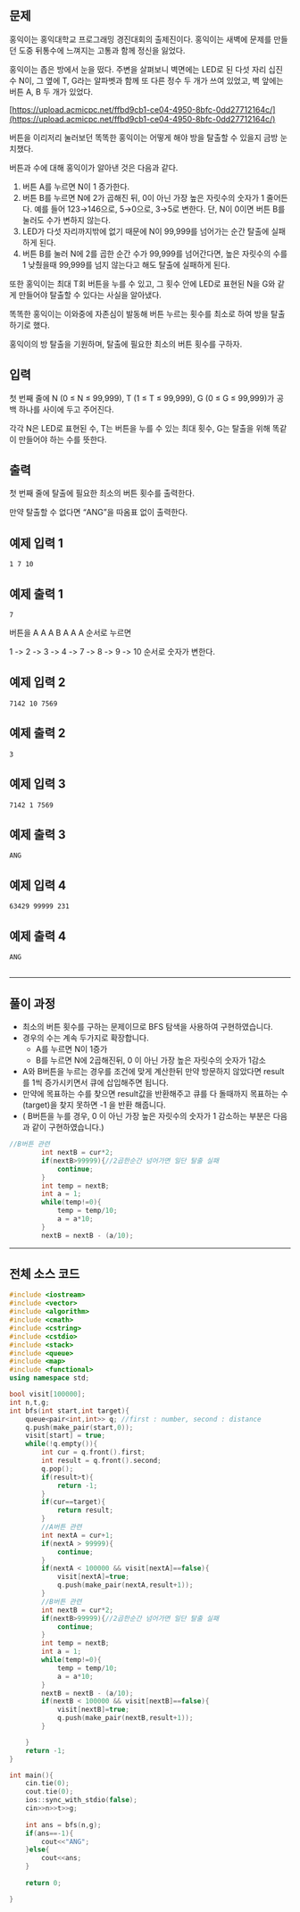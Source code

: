 ## 문제

홍익이는 홍익대학교 프로그래밍 경진대회의 출제진이다. 홍익이는 새벽에 문제를 만들던 도중 뒤통수에 느껴지는 고통과 함께 정신을 잃었다.

홍익이는 좁은 방에서 눈을 떴다. 주변을 살펴보니 벽면에는 LED로 된 다섯 자리 십진수 N이, 그 옆에 T, G라는 알파벳과 함께 또 다른 정수 두 개가 쓰여 있었고, 벽 앞에는 버튼 A, B 두 개가 있었다.

[https://upload.acmicpc.net/ffbd9cb1-ce04-4950-8bfc-0dd27712164c/](https://upload.acmicpc.net/ffbd9cb1-ce04-4950-8bfc-0dd27712164c/)

버튼을 이리저리 눌러보던 똑똑한 홍익이는 어떻게 해야 방을 탈출할 수 있을지 금방 눈치챘다.

버튼과 수에 대해 홍익이가 알아낸 것은 다음과 같다.

1. 버튼 A를 누르면 N이 1 증가한다.
2. 버튼 B를 누르면 N에 2가 곱해진 뒤, 0이 아닌 가장 높은 자릿수의 숫자가 1 줄어든다. 예를 들어 123→146으로, 5→0으로, 3→5로 변한다. 단, N이 0이면 버튼 B를 눌러도 수가 변하지 않는다.
3. LED가 다섯 자리까지밖에 없기 때문에 N이 99,999를 넘어가는 순간 탈출에 실패하게 된다.
4. 버튼 B를 눌러 N에 2를 곱한 순간 수가 99,999를 넘어간다면, 높은 자릿수의 수를 1 낮췄을때 99,999를 넘지 않는다고 해도 탈출에 실패하게 된다.

또한 홍익이는 최대 T회 버튼을 누를 수 있고, 그 횟수 안에 LED로 표현된 N을 G와 같게 만들어야 탈출할 수 있다는 사실을 알아냈다.

똑똑한 홍익이는 이와중에 자존심이 발동해 버튼 누르는 횟수를 최소로 하여 방을 탈출하기로 했다.

홍익이의 방 탈출을 기원하며, 탈출에 필요한 최소의 버튼 횟수를 구하자.

## 입력

첫 번째 줄에 N (0 ≤ N ≤ 99,999), T (1 ≤ T ≤ 99,999), G (0 ≤ G ≤ 99,999)가 공백 하나를 사이에 두고 주어진다.

각각 N은 LED로 표현된 수, T는 버튼을 누를 수 있는 최대 횟수, G는 탈출을 위해 똑같이 만들어야 하는 수를 뜻한다.

## 출력

첫 번째 줄에 탈출에 필요한 최소의 버튼 횟수를 출력한다.

만약 탈출할 수 없다면 “ANG”을 따옴표 없이 출력한다.

## 예제 입력 1

```
1 7 10

```

## 예제 출력 1

```
7

```

버튼을 A A A B A A A 순서로 누르면

1 -> 2 -> 3 -> 4 -> 7 -> 8 -> 9 -> 10 순서로 숫자가 변한다.

## 예제 입력 2

```
7142 10 7569

```

## 예제 출력 2

```
3

```

## 예제 입력 3

```
7142 1 7569

```

## 예제 출력 3

```
ANG

```

## 예제 입력 4

```
63429 99999 231

```

## 예제 출력 4

```
ANG

```

## 

---

## 풀이 과정

- 최소의 버튼 횟수를 구하는 문제이므로 BFS 탐색을 사용하여 구현하였습니다.
- 경우의 수는 계속 두가지로 확장합니다.
    - A를 누르면 N이 1증가
    - B를 누르면 N에 2곱해진뒤, 0 이 아닌 가장 높은 자릿수의 숫자가 1감소
- A와 B버튼을 누르는 경우를 조건에 맞게 계산한뒤 만약 방문하지 않았다면 result를 1씩 증가시키면서 큐에 삽입해주면 됩니다.
- 만약에 목표하는 수를 찾으면 result값을 반환해주고 큐를 다 돌때까지 목표하는 수 (target)을 찾지 못하면 -1 을 반환 해줍니다.
- ( B버튼을 누를 경우, 0 이 아닌 가장 높은 자릿수의 숫자가 1 감소하는 부분은 다음 과 같이 구현하였습니다.)

```cpp
//B버튼 관련
        int nextB = cur*2;
        if(nextB>99999){//2곱한순간 넘어가면 일단 탈출 실패
            continue;
        }
        int temp = nextB;
        int a = 1;
        while(temp!=0){
            temp = temp/10;
            a = a*10;
        }
        nextB = nextB - (a/10);
```

---

## 전체 소스 코드

```cpp
#include <iostream>
#include <vector>
#include <algorithm>
#include <cmath>
#include <cstring>
#include <cstdio>
#include <stack>
#include <queue>
#include <map>
#include <functional>
using namespace std;

bool visit[100000];
int n,t,g;
int bfs(int start,int target){
    queue<pair<int,int>> q; //first : number, second : distance
    q.push(make_pair(start,0));
    visit[start] = true;
    while(!q.empty()){
        int cur = q.front().first;
        int result = q.front().second;
        q.pop();
        if(result>t){
            return -1;
        }
        if(cur==target){
            return result;
        }
        //A버튼 관련
        int nextA = cur+1;
        if(nextA > 99999){
            continue;
        }
        if(nextA < 100000 && visit[nextA]==false){
            visit[nextA]=true;
            q.push(make_pair(nextA,result+1));
        }
        //B버튼 관련
        int nextB = cur*2;
        if(nextB>99999){//2곱한순간 넘어가면 일단 탈출 실패
            continue;
        }
        int temp = nextB;
        int a = 1;
        while(temp!=0){
            temp = temp/10;
            a = a*10;
        }
        nextB = nextB - (a/10);
        if(nextB < 100000 && visit[nextB]==false){
            visit[nextB]=true;
            q.push(make_pair(nextB,result+1));
        }

    }
    return -1;
}

int main(){
    cin.tie(0);
    cout.tie(0);
    ios::sync_with_stdio(false);
    cin>>n>>t>>g;
    
    int ans = bfs(n,g);
    if(ans==-1){
        cout<<"ANG";
    }else{
        cout<<ans;
    }
    
    return 0;

}
```